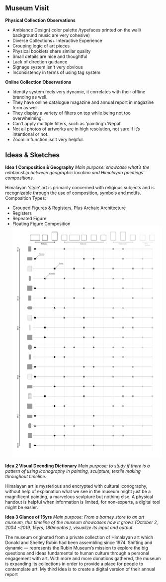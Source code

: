 ## Museum Visit

**Physical Collection Observations**
 - Ambiance Design( color palette /typefaces printed on the wall/ background music are very cohesive)
 - Diverse Collections+ Interactive Experience
 - Grouping logic of art pieces 
 - Physical booklets share similar quality
 - Small details are nice and thoughtful
 - Lack of direction guidance
 - Signage system isn't very obvious
 - Inconsistency in terms of using tag system

**Online Collection Observations**
 - Identity system feels very dynamic, it correlates with their offline branding as well. 
 - They have online catalogue magazine and annual report in magazine form as well.  
 - They display a variety of filters on top while being not too overwhelming.
 - Can’t apply multiple filters, such as ‘painting’+’Nepal’
 - Not all photos of artworks are in high resolution, not sure if it’s intentional or not.
 - Zoom in function isn’t very helpful.

## Ideas & Sketches

**Idea 1 Composition & Geography**
*Main purpose: showcase what’s the relationship between geographic location and Himalayan paintings’ compositions.*

Himalayan 'style' art is primarily concerned with religious subjects and is recognizable through the use of composition, symbols and motifs.
Composition Types:
- Grouped Figures & Registers, Plus Archaic Architecture
- Registers
- Repeated Figure 
- Floating Figure Composition
![](image.jpg)

**Idea 2 Visual Decoding Dictionary**
*Main purpose: to study if there is a pattern of using iconography in painting, sculpture, textile making throughout timeline.*

Himalayan art is mysterious and encrypted with cultural iconography, without help of explanation what we see in the museum might just be a magnificent painting, a marvelous sculpture but nothing else. A physical handout is helpful when information is limited, for non-experts, a digital tool might be easier.

**Idea 3 Glance of 15yrs**
*Main purpose: From a barney store to an art museum, this timeline of the museum showcases how it grows (October 2, 2004 ~2019, 15yrs, 180months ), visualize its input and output.*

The museum originated from a private collection of Himalayan art which Donald and Shelley Rubin had been assembling since 1974. Shifting and dynamic — represents the Rubin Museum’s mission to explore the big questions and ideas fundamental to human culture through a personal engagement with art. With more and more donations gathered, the museum is expanding its collections in order to provide a place for people to contemplate art. My third idea is to create a digital version of their annual report